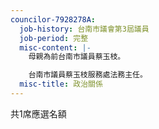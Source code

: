 ```yaml
---
councilor-7928278A:
  job-history: 台南市議會第3屆議員
  job-period: 完整
  misc-content: |-
    母親為前台南市議員蔡玉枝。

    台南市議員蔡玉枝服務處法務主任。
  misc-title: 政治關係
---
```

共1席應選名額